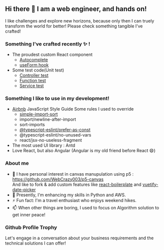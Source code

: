 ## Hi there 👋 I am a web engineer, and hands on!

I like challenges and explore new horizons, because only then I can truely transform the world for better!
Please check something tangible I've crafted!

### Something I've crafted recently ✨ !
- The proudest custom React component
  * [Autocomplete](https://gist.github.com/WebCrazy003/b731ca10ea017feca8e8756da859bd69)
  * [useForm hook](https://gist.github.com/WebCrazy003/0a07b92d91fdf4c0e48ccdae734f12c8)
- Some test code(Unit test)
  * [Controller test](https://gist.github.com/WebCrazy003/79e64945c5644f658d8fb7950325e4eb)
  * [Function test](https://gist.github.com/WebCrazy003/c29a5d8fae2377bb6ba3f58a162d8764)
  * [Service test](https://gist.github.com/WebCrazy003/7f8266b307475b4db0832d64d392bf94)

### Something I like to use in my development!
- [Airbnb](https://github.com/airbnb/javascript) JavaScript Style Guide
  Some rules I used to override
  * [simple-import-sort](https://github.com/lydell/eslint-plugin-simple-import-sort#readme)
  * import/newline-after-import
  * sort-imports
  * [@typescript-eslint/prefer-as-const](https://github.com/typescript-eslint/typescript-eslint/blob/HEAD/packages/eslint-plugin/docs/rules/prefer-as-const.md)
  * @typescript-eslint/no-unused-vars
  * react/jsx-no-useless-fragment
- The most used UI library : Antd
- Love React, but also Angular (Angular is my old friend before React 😄)

### About me
- 💬 I have personal interest in canvas manupulation using p5 : https://github.com/WebCrazy003/p5-canvas  
  And like to fork & add custom features like [react-boilerplate](https://github.com/WebCrazy003/react-redux-typescript-boilerplate) and [vuetify-date-picker](https://github.com/WebCrazy003/vuetify-daterange-picker)
- 🌱 Presently, I'm enhancing my skills in Python and AWS.
- ⚡ Fun fact: I'm a travel enthusiast who enjoys weekend hikes.
- 📫 When other things are boring, I used to focus on Algorithm solution to get inner peace!

### Github Profile Trophy


Let's engage in a conversation about your business requirements and the technical solutions I can offer!

<!--
**WebCrazy003/webcrazy003** is a ✨ _special_ ✨ repository because its `README.md` (this file) appears on your GitHub profile.

Here are some ideas to get you started:

- 🔭 I’m currently working on ...
- 🌱 I’m currently learning ...
- 👯 I’m looking to collaborate on ...
- 🤔 I’m looking for help with ...
- 💬 Ask me about ...
- 📫 How to reach me: ...
- 😄 Pronouns: ...
- ⚡ Fun fact: ...
-->

